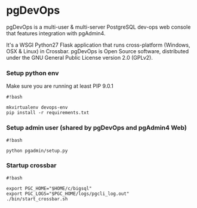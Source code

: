 # pgDevOps #

pgDevOps is a multi-user & multi-server PostgreSQL dev-ops web console that features integration with pgAdmin4.  

It's a WSGI Python27 Flask application that runs cross-platform (Windows, OSX & Linux) in Crossbar. pgDevOps is Open Source software, distributed under the GNU General Public License version 2.0 (GPLv2).


### Setup python env
Make sure you are running at least PIP 9.0.1

```
#!bash

mkvirtualenv devops-env
pip install -r requirements.txt

```

### Setup admin user (shared by pgDevOps and pgAdmin4 Web)
```
#!bash

python pgadmin/setup.py

```

### Startup crossbar
```
#!bash

export PGC_HOME="$HOME/c/bigsql"
export PGC_LOGS="$PGC_HOME/logs/pgcli_log.out"
./bin/start_crossbar.sh

```